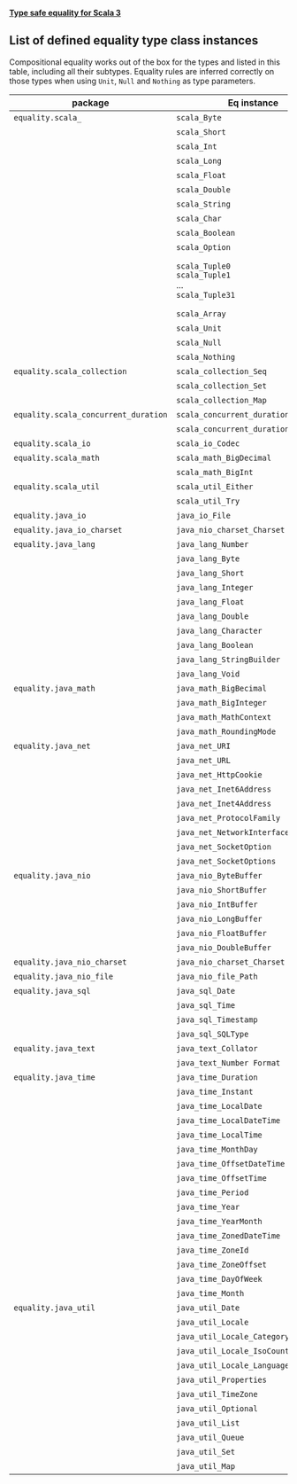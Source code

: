**[Type safe equality for Scala 3](https://github.com/antognini/type-safe-equality)**

## List of defined equality type class instances

Compositional equality works out of the box for the types and listed in this table, including all their subtypes.
Equality rules are inferred correctly on those types when using `Unit`, `Null` and `Nothing` as type parameters.

| package                              | Eq instance                                                      | equality for type                                                                                                                                         |
|--------------------------------------|------------------------------------------------------------------|-----------------------------------------------------------------------------------------------------------------------------------------------------------|
| `equality.scala_`                    | `scala_Byte`                                                     | [scala.Byte](https://scala-lang.org/api/3.x/scala/Byte.html)                                                                                              |
|                                      | `scala_Short`                                                    | [scala.Short](https://scala-lang.org/api/3.x/scala/Short.html)                                                                                            |
|                                      | `scala_Int`                                                      | [scala.Int](https://scala-lang.org/api/3.x/scala/Int.html)                                                                                                |
|                                      | `scala_Long`                                                     | [scala.Long](https://scala-lang.org/api/3.x/scala/Long.html)                                                                                              |
|                                      | `scala_Float`                                                    | [scala.Float](https://scala-lang.org/api/3.x/scala/Float.html)                                                                                            |
|                                      | `scala_Double`                                                   | [scala.Double](https://scala-lang.org/api/3.x/scala/Double.html)                                                                                          |
|                                      | `scala_String`                                                   | [scala.String](https://docs.oracle.com/en/java/javase/11/docs/api/java.base/java/lang/String.html)                                                        |
|                                      | `scala_Char`                                                     | [scala.Char](https://scala-lang.org/api/3.x/scala/Char.html)                                                                                              |
|                                      | `scala_Boolean`                                                  | [scala.Boolean](https://scala-lang.org/api/3.x/scala/Boolean.html)                                                                                        |
|                                      | `scala_Option`                                                   | [scala.Option](https://scala-lang.org/api/3.x/scala/Option.html)                                                                                          |
|                                      | `scala_Tuple0` <br/>`scala_Tuple1`<br/> ... <br/>`scala_Tuple31` | [scala.EmptyTuple](https://scala-lang.org/api/3.x/scala/EmptyTuple$.html) <br/> `T1 *: EmptyTuple` <br/> ... <br/> `T1 *: T2 *: ... *: T31 *: EmptyTuple` |
|                                      | `scala_Array`                                                    | [scala.Array](https://scala-lang.org/api/3.x/scala/Array.html)                                                                                            |
|                                      | `scala_Unit`                                                     | [scala.Unit](https://scala-lang.org/api/3.x/scala/Unit.html)                                                                                              |
|                                      | `scala_Null`                                                     | [scala.Null](https://scala-lang.org/api/3.x/scala/Null.html)                                                                                              |
|                                      | `scala_Nothing`                                                  | [scala.Nothing](https://scala-lang.org/api/3.x/scala/Nothing.html)                                                                                        |
| `equality.scala_collection`          | `scala_collection_Seq`                                           | [scala.collection.Seq[A]](https://scala-lang.org/api/3.x/scala/collection/Seq.html)                                                                       |
|                                      | `scala_collection_Set`                                           | [scala.collection.Set[A]](https://scala-lang.org/api/3.x/scala/collection/Set.html)                                                                       |
|                                      | `scala_collection_Map`                                           | [scala.collection.Map[K, V]](https://scala-lang.org/api/3.x/scala/collection/Map.html)                                                                    |
| `equality.scala_concurrent_duration` | `scala_concurrent_duration_Duration`                             | [scala.concurrent.duration.Duration](https://scala-lang.org/api/3.x/scala/concurrent/duration/Duration.html)                                              |
|                                      | `scala_concurrent_duration_Deadline`                             | [scala.concurrent.duration.Deadline](https://scala-lang.org/api/3.x/scala/concurrent/duration/Deadline.html)                                              |
| `equality.scala_io`                  | `scala_io_Codec`                                                 | [scala.io_Codec](https://scala-lang.org/api/3.x/scala/io/Codec.html)                                                                                      |
| `equality.scala_math`                | `scala_math_BigDecimal`                                          | [scala.math.BigDecimal](https://scala-lang.org/api/3.x/scala/math/BigDecimal.html)                                                                        |
|                                      | `scala_math_BigInt`                                              | [scala.math.BigInt](https://scala-lang.org/api/3.x/scala/math/BigInt.html)                                                                                |
| `equality.scala_util`                | `scala_util_Either`                                              | [scala.util.Either[A, B]](https://scala-lang.org/api/3.x/scala/util/Either.html)                                                                          |
|                                      | `scala_util_Try`                                                 | [scala.util.Try[T]](https://scala-lang.org/api/3.x/scala/util/Try.html)                                                                                   |
| `equality.java_io`                   | `java_io_File`                                                   | [java.io.File](https://docs.oracle.com/en/java/javase/11/docs/api/java.base/java/io/File.html)                                                            |
| `equality.java_io_charset`           | `java_nio_charset_Charset`                                       | [java.nio.charset.Charset](https://docs.oracle.com/en/java/javase/11/docs/api/java.base/java/nio/charset/Charset.html)                                    |
| `equality.java_lang`                 | `java_lang_Number`                                               | [java.lang.Number](https://docs.oracle.com/en/java/javase/11/docs/api/java.base/java/lang/Number.html)                                                    |
|                                      | `java_lang_Byte`                                                 | [java.lang.Byte](https://docs.oracle.com/en/java/javase/11/docs/api/java.base/java/lang/Byte.html)                                                        |
|                                      | `java_lang_Short`                                                | [java.lang.Short](https://docs.oracle.com/en/java/javase/11/docs/api/java.base/java/lang/Short.html)                                                      |
|                                      | `java_lang_Integer`                                              | [java.lang.Integer](https://docs.oracle.com/en/java/javase/11/docs/api/java.base/java/lang/Integer.html)                                                  |
|                                      | `java_lang_Float`                                                | [java.lang.Float](https://docs.oracle.com/en/java/javase/11/docs/api/java.base/java/lang/Float.html)                                                      |
|                                      | `java_lang_Double`                                               | [java.lang.Double](https://docs.oracle.com/en/java/javase/11/docs/api/java.base/java/lang/Double.html)                                                    |
|                                      | `java_lang_Character`                                            | [java.lang.Character](https://docs.oracle.com/en/java/javase/11/docs/api/java.base/java/lang/Character.html)                                              |
|                                      | `java_lang_Boolean`                                              | [java.lang.Boolean](https://docs.oracle.com/en/java/javase/11/docs/api/java.base/java/lang/Boolean.html)                                                  |
|                                      | `java_lang_StringBuilder`                                        | [java.lang.StringBuilder](https://docs.oracle.com/en/java/javase/11/docs/api/java.base/java/lang/StringBuilder.html)                                      |
|                                      | `java_lang_Void`                                                 | [java.lang.Void](https://docs.oracle.com/en/java/javase/11/docs/api/java.base/java/lang/Void.html)                                                        |
| `equality.java_math`                 | `java_math_BigBecimal`                                           | [java.math.BigDecimal](https://docs.oracle.com/en/java/javase/11/docs/api/java.base/java/math/BigDecimal.html)                                            |
|                                      | `java_math_BigInteger`                                           | [java.math.BigInteger](https://docs.oracle.com/en/java/javase/11/docs/api/java.base/java/math/BigInteger.html)                                            |
|                                      | `java_math_MathContext`                                          | [java.math.MathContext](https://docs.oracle.com/en/java/javase/11/docs/api/java.base/java/math/MathContext.html)                                          |
|                                      | `java_math_RoundingMode`                                         | [java.math.RoundingMode](https://docs.oracle.com/en/java/javase/11/docs/api/java.base/java/math/RoundingMode.html)                                        |
| `equality.java_net`                  | `java_net_URI`                                                   | [java.net.URI](https://docs.oracle.com/en/java/javase/11/docs/api/java.base/java/net/URI.html)                                                            |
|                                      | `java_net_URL`                                                   | [java.net.URL](https://docs.oracle.com/en/java/javase/11/docs/api/java.base/java/net/URL.html)                                                            |
|                                      | `java_net_HttpCookie`                                            | [java.net.HttpCookie](https://docs.oracle.com/en/java/javase/11/docs/api/java.base/java/net/HttpCookie.html)                                              |
|                                      | `java_net_Inet6Address`                                          | [java.net.Inet6Address](https://docs.oracle.com/en/java/javase/11/docs/api/java.base/java/net/Inet6Address.html)                                          |
|                                      | `java_net_Inet4Address`                                          | [java.net.Inet4Address](https://docs.oracle.com/en/java/javase/11/docs/api/java.base/java/net/Inet4Address.html)                                          |
|                                      | `java_net_ProtocolFamily`                                        | [java.net.ProtocolFamily](https://docs.oracle.com/en/java/javase/11/docs/api/java.base/java/net/ProtocolFamily.html)                                      |
|                                      | `java_net_NetworkInterface`                                      | [java.net.NetworkInterface](https://docs.oracle.com/en/java/javase/11/docs/api/java.base/java/net/NetworkInterface.html)                                  |
|                                      | `java_net_SocketOption`                                          | [java.net.SocketOption](https://docs.oracle.com/en/java/javase/11/docs/api/java.base/java/net/SocketOption.html)                                          |
|                                      | `java_net_SocketOptions`                                         | [java.net.SocketOptions](https://docs.oracle.com/en/java/javase/11/docs/api/java.base/java/net/SocketOptions.html)                                        |
| `equality.java_nio`                  | `java_nio_ByteBuffer`                                            | [java.nio.ByteBuffer](https://docs.oracle.com/en/java/javase/11/docs/api/java.base/java/nio/ByteBuffer.html)                                              |
|                                      | `java_nio_ShortBuffer`                                           | [java.nio.ShortBuffer](https://docs.oracle.com/en/java/javase/11/docs/api/java.base/java/nio/ShortBuffer.html)                                            |
|                                      | `java_nio_IntBuffer`                                             | [java.nio.IntBuffer](https://docs.oracle.com/en/java/javase/11/docs/api/java.base/java/nio/IntBuffer.html)                                                |
|                                      | `java_nio_LongBuffer`                                            | [java.nio.LongBuffer](https://docs.oracle.com/en/java/javase/11/docs/api/java.base/java/nio/LongBuffer.html)                                              |
|                                      | `java_nio_FloatBuffer`                                           | [java.nio.FloatBuffer](https://docs.oracle.com/en/java/javase/11/docs/api/java.base/java/nio/FloatBuffer.html)                                            |
|                                      | `java_nio_DoubleBuffer`                                          | [java.nio.DoubleBuffer](https://docs.oracle.com/en/java/javase/11/docs/api/java.base/java/nio/DoubleBuffer.html)                                          |
| `equality.java_nio_charset`          | `java_nio_charset_Charset`                                       | [java.nio.charset.Charset](https://docs.oracle.com/en/java/javase/11/docs/api/java.base/java/nio/charset/Charset.html)                                    |
| `equality.java_nio_file`             | `java_nio_file_Path`                                             | [java.nio.file.Path](https://docs.oracle.com/en/java/javase/11/docs/api/java.base/java/nio/file/Path.html)                                                |
| `equality.java_sql`                  | `java_sql_Date`                                                  | [java.sql.Date](https://docs.oracle.com/en/java/javase/11/docs/api/java.sql/java/sql/Date.html)                                                           |
|                                      | `java_sql_Time`                                                  | [java.sql.Time](https://docs.oracle.com/en/java/javase/11/docs/api/java.sql/java/sql/Time.html)                                                           |
|                                      | `java_sql_Timestamp`                                             | [java.sql.Timestamp](https://docs.oracle.com/en/java/javase/11/docs/api/java.sql/java/sql/Timestamp.html)                                                 |
|                                      | `java_sql_SQLType `                                              | [java.sql.SQLType](https://docs.oracle.com/en/java/javase/11/docs/api/java.sql/java/sql/SQLType.html)                                                     |
| `equality.java_text`                 | `java_text_Collator`                                             | [java.text.Collator](https://docs.oracle.com/en/java/javase/11/docs/api/java.base/java/text/Collator.html)                                                |
|                                      | `java_text_Number Format`                                        | [java.text.NumberFormat](https://docs.oracle.com/en/java/javase/11/docs/api/java.base/java/text/NumberFormat.html)                                        |
| `equality.java_time`                 | `java_time_Duration`                                             | [java.time.Duration](https://docs.oracle.com/en/java/javase/11/docs/api/java.base/java/time/Duration.html)                                                |
|                                      | `java_time_Instant`                                              | [java.time.Instant](https://docs.oracle.com/en/java/javase/11/docs/api/java.base/java/time/Instant.html)                                                  |
|                                      | `java_time_LocalDate`                                            | [java.time.LocalDate](https://docs.oracle.com/en/java/javase/11/docs/api/java.base/java/time/LocalDate.html)                                              |
|                                      | `java_time_LocalDateTime`                                        | [java.time.LocalDateTime](https://docs.oracle.com/en/java/javase/11/docs/api/java.base/java/time/LocalDateTime.html)                                      |
|                                      | `java_time_LocalTime`                                            | [java.time.LocalTime](https://docs.oracle.com/en/java/javase/11/docs/api/java.base/java/time/LocalTime.html)                                              |
|                                      | `java_time_MonthDay`                                             | [java.time.MonthDay](https://docs.oracle.com/en/java/javase/11/docs/api/java.base/java/time/MonthDay.html)                                                |
|                                      | `java_time_OffsetDateTime`                                       | [java.time.OffsetDateTime](https://docs.oracle.com/en/java/javase/11/docs/api/java.base/java/time/OffsetDateTime.html)                                    |
|                                      | `java_time_OffsetTime`                                           | [java.time.OffsetTime](https://docs.oracle.com/en/java/javase/11/docs/api/java.base/java/time/OffsetTime.html)                                            |
|                                      | `java_time_Period`                                               | [java.time.Period](https://docs.oracle.com/en/java/javase/11/docs/api/java.base/java/time/Period.html)                                                    |
|                                      | `java_time_Year`                                                 | [java.time.Year](https://docs.oracle.com/en/java/javase/11/docs/api/java.base/java/time/Year.html)                                                        |
|                                      | `java_time_YearMonth`                                            | [java.time.YearMonth](https://docs.oracle.com/en/java/javase/11/docs/api/java.base/java/time/YearMonth.html)                                              |
|                                      | `java_time_ZonedDateTime`                                        | [java.time.ZonedDateTime](https://docs.oracle.com/en/java/javase/11/docs/api/java.base/java/time/ZonedDateTime.html)                                      |
|                                      | `java_time_ZoneId`                                               | [java.time.ZoneId](https://docs.oracle.com/en/java/javase/11/docs/api/java.base/java/time/ZoneId.html)                                                    |
|                                      | `java_time_ZoneOffset`                                           | [java.time.ZoneOffset](https://docs.oracle.com/en/java/javase/11/docs/api/java.base/java/time/ZoneOffset.html)                                            |
|                                      | `java_time_DayOfWeek`                                            | [java.time.DayOfWeek](https://docs.oracle.com/en/java/javase/11/docs/api/java.base/java/time/DayOfWeek.html)                                              |
|                                      | `java_time_Month`                                                | [java.time.Month](https://docs.oracle.com/en/java/javase/11/docs/api/java.base/java/time/Month.html)                                                      |
| `equality.java_util`                 | `java_util_Date`                                                 | [java.util.Date](https://docs.oracle.com/en/java/javase/11/docs/api/java.base/java/util/Date.html)                                                        |
|                                      | `java_util_Locale`                                               | [java.util.Locale](https://docs.oracle.com/en/java/javase/11/docs/api/java.base/java/util/Locale.html)                                                    |
|                                      | `java_util_Locale_Category`                                      | [java.util.Locale.Category](https://docs.oracle.com/en/java/javase/11/docs/api/java.base/java/util/Locale.Category.html)                                  |
|                                      | `java_util_Locale_IsoCountryCode`                                | [java.util.Locale.IsoCountryCode](https://docs.oracle.com/en/java/javase/11/docs/api/java.base/java/util/Locale.IsoCountryCode.html)                      |
|                                      | `java_util_Locale_LanguageRange`                                 | [java.util.Locale.LanguageRange](https://docs.oracle.com/en/java/javase/11/docs/api/java.base/java/util/Locale.LanguageRange.html)                        |
|                                      | `java_util_Properties`                                           | [java.util.Properties](https://docs.oracle.com/en/java/javase/11/docs/api/java.base/java/util/Properties.html)                                            |
|                                      | `java_util_TimeZone`                                             | [java.util.TimeZone](https://docs.oracle.com/en/java/javase/11/docs/api/java.base/java/util/TimeZone.html)                                                |
|                                      | `java_util_Optional`                                             | [java.util.Optional[T]](https://docs.oracle.com/en/java/javase/11/docs/api/java.base/java/util/Optional.html)                                             |                                                           
|                                      | `java_util_List`                                                 | [java.util.List[E]](https://docs.oracle.com/en/java/javase/11/docs/api/java.base/java/util/List.html)                                                     |                                                           
|                                      | `java_util_Queue`                                                | [java.util.Queue[E]](https://docs.oracle.com/en/java/javase/11/docs/api/java.base/java/util/Queue.html)                                                   |                                                           
|                                      | `java_util_Set`                                                  | [java.util.Set[E]](https://docs.oracle.com/en/java/javase/11/docs/api/java.base/java/util/Set.html)                                                       |                                                           
|                                      | `java_util_Map`                                                  | [java.util.Map[K, V]](https://docs.oracle.com/en/java/javase/11/docs/api/java.base/java/util/Map.html)                                                    |
